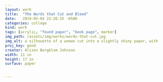```yaml
---
layout: work
title:  "The Words that Cut and Bleed"
date:   2019-05-04 22:26:35 -0500
categories: collage
kind: work
tags: [acrylic, "found paper", "book page", marker]
img_path: /assets/img/works/words-that-cut.jpg
img_alt: a silhouette of a woman cut into a slightly shiny paper, with an overlay of a found book page that suggests clothing. Some words on the page are circled&#58; straighten, before, wash, blow dry, subdue, and not a safe place. Red straight lines criss-cross the page. The silhouette is on a red background.
proj_key: gend
creator: Alison Bergblom Johnson
width: 11 in
height: 17 in
surface: paper


---
```

